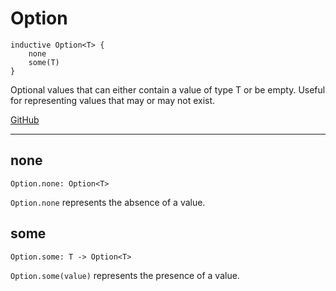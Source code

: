 # Option

```acorn
inductive Option<T> {
    none
    some(T)
}
```

Optional values that can either contain a value of type T or be empty.
Useful for representing values that may or may not exist.

[GitHub](https://github.com/acornprover/acornlib/blob/master/src/option.ac)

---
## none

```acorn
Option.none: Option<T>
```

`Option.none` represents the absence of a value.
## some

```acorn
Option.some: T -> Option<T>
```

`Option.some(value)` represents the presence of a value.
